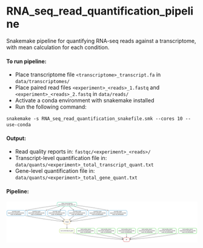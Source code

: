 # RNA_seq_read_quantification_pipeline

Snakemake pipeline for quantifying RNA-seq reads against a transcriptome, with mean calculation for each condition.

#### To run pipeline:
- Place transcriptome file ```<transcriptome>_transcript.fa``` in ```data/transcriptomes/```
- Place paired read files ```<experiment>_<reads>_1.fastq``` and ```<experiment>_<reads>_2.fastq``` in ```data/reads/```
- Activate a conda environment with snakemake installed
- Run the following command:
```
snakemake -s RNA_seq_read_quantification_snakefile.smk --cores 10 --use-conda
```
#### Output:
- Read quality reports in: ```fastqc/<experiment>_<reads>/```
- Transcript-level quantification file in: ```data/quants/<experiment>_total_transcript_quant.txt```
- Gene-level quantification file in: ```data/quants/<experiment>_total_gene_quant.txt```


#### Pipeline:

![plot](pipeline.svg)
